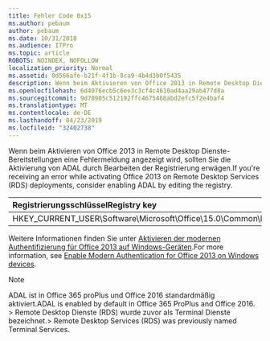 ```yaml
---
title: Fehler Code 0x15
ms.author: pebaum
author: pebaum
ms.date: 10/31/2018
ms.audience: ITPro
ms.topic: article
ROBOTS: NOINDEX, NOFOLLOW
localization_priority: Normal
ms.assetid: 0d566afe-b21f-4f1b-8ca9-4b4d3b0f5435
description: Wenn beim Aktivieren von Office 2013 in Remote Desktop Dienste-Bereitstellungen eine Fehlermeldung angezeigt wird, sollten Sie die Aktivierung von ADAL durch Bearbeiten der Registrierung erwägen.
ms.openlocfilehash: 6d4076ecb5c6ee3c3cf4c4610ad4aa29ab477d8a
ms.sourcegitcommit: 9d78905c512192ffc4675468abd2efc5f2e4baf4
ms.translationtype: MT
ms.contentlocale: de-DE
ms.lasthandoff: 04/23/2019
ms.locfileid: "32402738"
---
```

<span data-ttu-id="3b6e7-103">Wenn beim Aktivieren von Office 2013 in Remote Desktop Dienste-Bereitstellungen eine Fehlermeldung angezeigt wird, sollten Sie die Aktivierung von ADAL durch Bearbeiten der Registrierung erwägen.</span><span class="sxs-lookup"><span data-stu-id="3b6e7-103">If you're receiving an error while activating Office 2013 on Remote Desktop Services (RDS) deployments, consider enabling ADAL by editing the registry.</span></span> 
  
|<span data-ttu-id="3b6e7-104">**Registrierungsschlüssel**</span><span class="sxs-lookup"><span data-stu-id="3b6e7-104">**Registry key**</span></span>|<span data-ttu-id="3b6e7-105">**Typ**</span><span class="sxs-lookup"><span data-stu-id="3b6e7-105">**Type**</span></span>|<span data-ttu-id="3b6e7-106">**Wert**</span><span class="sxs-lookup"><span data-stu-id="3b6e7-106">**Value**</span></span>|
|:-----|:-----|:-----|
|<span data-ttu-id="3b6e7-107">HKEY_CURRENT_USER\Software\Microsoft\Office\15.0\Common\Identity\EnableADAL</span><span class="sxs-lookup"><span data-stu-id="3b6e7-107">HKEY_CURRENT_USER\Software\Microsoft\Office\15.0\Common\Identity\EnableADAL</span></span>  <br/> |<span data-ttu-id="3b6e7-108">REG_DWORD</span><span class="sxs-lookup"><span data-stu-id="3b6e7-108">REG_DWORD</span></span>  <br/> |<span data-ttu-id="3b6e7-109">1 </span><span class="sxs-lookup"><span data-stu-id="3b6e7-109">1</span></span>  <br/> |
   
<span data-ttu-id="3b6e7-110">Weitere Informationen finden Sie unter [Aktivieren der modernen Authentifizierung für Office 2013 auf Windows-Geräten](https://docs.microsoft.com/office365/admin/security-and-compliance/enable-modern-authentication).</span><span class="sxs-lookup"><span data-stu-id="3b6e7-110">For more information, see [Enable Modern Authentication for Office 2013 on Windows devices](https://docs.microsoft.com/office365/admin/security-and-compliance/enable-modern-authentication).</span></span>
  
> [!NOTE]
>  <span data-ttu-id="3b6e7-111">ADAL ist in Office 365 proPlus und Office 2016 standardmäßig aktiviert.</span><span class="sxs-lookup"><span data-stu-id="3b6e7-111">ADAL is enabled by default in Office 365 ProPlus and Office 2016.</span></span> <span data-ttu-id="3b6e7-112">> Remote Desktop Dienste (RDS) wurde zuvor als Terminal Dienste bezeichnet.</span><span class="sxs-lookup"><span data-stu-id="3b6e7-112">>  Remote Desktop Services (RDS) was previously named Terminal Services.</span></span> 
  

